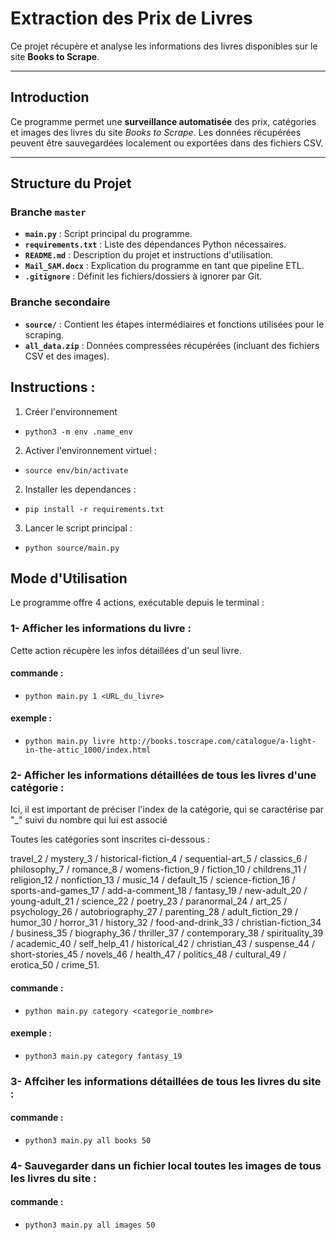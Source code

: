 # **Extraction des Prix de Livres**

Ce projet récupère et analyse les informations des livres disponibles sur le site **Books to Scrape**.

---

## **Introduction**
Ce programme permet une **surveillance automatisée** des prix, catégories et images des livres du site *Books to Scrape*. Les données récupérées peuvent être sauvegardées localement ou exportées dans des fichiers CSV.  

---

## **Structure du Projet**

### **Branche `master`**
- **`main.py`** : Script principal du programme.
- **`requirements.txt`** : Liste des dépendances Python nécessaires.
- **`README.md`** : Description du projet et instructions d'utilisation.
- **`Mail_SAM.docx`** : Explication du programme en tant que pipeline ETL.
- **`.gitignore`** : Définit les fichiers/dossiers à ignorer par Git.

### **Branche secondaire**
- **`source/`** : Contient les étapes intermédiaires et fonctions utilisées pour le scraping.
- **`all_data.zip`** : Données compressées récupérées (incluant des fichiers CSV et des images).

## Instructions :

1. Créer l'environnement 
- `python3 -m env .name_env`

2. Activer l'environnement virtuel :

- `source env/bin/activate`
 
2. Installer les dependances :

- `pip install -r requirements.txt`
  
3. Lancer le script principal :

- `python source/main.py`


## Mode d'Utilisation 

Le programme offre 4 actions, exécutable depuis le terminal : 

### 1- Afficher les informations du livre :

Cette action récupère les infos détaillées d'un seul livre. 

#### commande : 
- `python main.py 1 <URL_du_livre>`

#### exemple :
- `python main.py livre http://books.toscrape.com/catalogue/a-light-in-the-attic_1000/index.html`

### 2- Afficher les informations détaillées de tous les livres d'une catégorie :

Ici, il est important de préciser l'index de la catégorie, qui se caractérise par "_" suivi du nombre qui lui est associé

Toutes les catégories sont inscrites ci-dessous : 

travel_2 / mystery_3 / historical-fiction_4 / sequential-art_5 / classics_6 / philosophy_7 / romance_8 / 
womens-fiction_9 / fiction_10 / childrens_11 / religion_12 / nonfiction_13 / music_14 / default_15 / 
science-fiction_16 / sports-and-games_17 / add-a-comment_18 / fantasy_19 / new-adult_20 / young-adult_21 / science_22 /
poetry_23 / paranormal_24 / art_25 / psychology_26 / autobriography_27 / parenting_28 / adult_fiction_29 / humor_30 /
horror_31 / history_32 / food-and-drink_33 / christian-fiction_34 / business_35 / biography_36 / thriller_37 /
contemporary_38 / spirituality_39 / academic_40 / self_help_41 / historical_42 / christian_43 / suspense_44 /
short-stories_45 / novels_46 / health_47 / politics_48 / cultural_49 / erotica_50 / crime_51. 

#### commande : 
- `python main.py category <categorie_nombre>`

#### exemple : 
- `python3 main.py category fantasy_19`

### 3- Affciher les informations détaillées de tous les livres du site :

#### commande :
- `python3 main.py all books 50`

### 4- Sauvegarder dans un fichier local toutes les images de tous les livres du site : 

#### commande :
- `python3 main.py all images 50`





